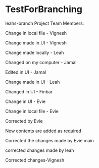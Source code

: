 # TestForBranching

leahs-branch
Project Team Members:

Change in local file - Vignesh

Change made in UI - Vignesh

Change made locally - Leah

Changed on my computer - Jamal

Edited in UI - Jamal

Change made in UI - Leah

Changed in UI - Finbar

Change in UI - Evie

Change in local file - Evie

Corrected by Evie

New contents are added as required

Corrected the changes made by Evie
main

corrected changes made by leah

Corrected changes-Vignesh
